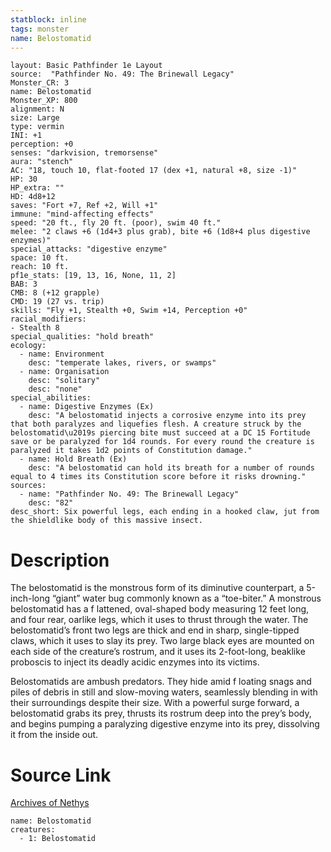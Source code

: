 ```yaml
---
statblock: inline
tags: monster
name: Belostomatid
---
```

```statblock
layout: Basic Pathfinder 1e Layout
source:  "Pathfinder No. 49: The Brinewall Legacy"
Monster_CR: 3
name: Belostomatid
Monster_XP: 800
alignment: N
size: Large
type: vermin
INI: +1
perception: +0
senses: "darkvision, tremorsense"
aura: "stench"
AC: "18, touch 10, flat-footed 17 (dex +1, natural +8, size -1)"
HP: 30
HP_extra: ""
HD: 4d8+12
saves: "Fort +7, Ref +2, Will +1"
immune: "mind-affecting effects"
speed: "20 ft., fly 20 ft. (poor), swim 40 ft."
melee: "2 claws +6 (1d4+3 plus grab), bite +6 (1d8+4 plus digestive enzymes)"
special_attacks: "digestive enzyme"
space: 10 ft.
reach: 10 ft.
pf1e_stats: [19, 13, 16, None, 11, 2]
BAB: 3
CMB: 8 (+12 grapple)
CMD: 19 (27 vs. trip)
skills: "Fly +1, Stealth +0, Swim +14, Perception +0"
racial_modifiers:
- Stealth 8
special_qualities: "hold breath"
ecology:
  - name: Environment
    desc: "temperate lakes, rivers, or swamps"
  - name: Organisation
    desc: "solitary"
    desc: "none"
special_abilities:
  - name: Digestive Enzymes (Ex)
    desc: "A belostomatid injects a corrosive enzyme into its prey that both paralyzes and liquefies flesh. A creature struck by the belostomatid\u2019s piercing bite must succeed at a DC 15 Fortitude save or be paralyzed for 1d4 rounds. For every round the creature is paralyzed it takes 1d2 points of Constitution damage."
  - name: Hold Breath (Ex)
    desc: "A belostomatid can hold its breath for a number of rounds equal to 4 times its Constitution score before it risks drowning."
sources:
  - name: "Pathfinder No. 49: The Brinewall Legacy"
    desc: "82"
desc_short: Six powerful legs, each ending in a hooked claw, jut from the shieldlike body of this massive insect.
```
# Description
The belostomatid is the monstrous form of its diminutive counterpart, a 5-inch-long “giant” water bug commonly known as a “toe-biter.” A monstrous belostomatid has a f lattened, oval-shaped body measuring 12 feet long, and four rear, oarlike legs, which it uses to thrust through the water. The belostomatid’s front two legs are thick and end in sharp, single-tipped claws, which it uses to slay its prey. Two large black eyes are mounted on each side of the creature’s rostrum, and it uses its 2-foot-long, beaklike proboscis to inject its deadly acidic enzymes into its victims.

Belostomatids are ambush predators. They hide amid f loating snags and piles of debris in still and slow-moving waters, seamlessly blending in with their surroundings despite their size. With a powerful surge forward, a belostomatid grabs its prey, thrusts its rostrum deep into the prey’s body, and begins pumping a paralyzing digestive enzyme into its prey, dissolving it from the inside out.
# Source Link
[Archives of Nethys](https://aonprd.com/MonsterDisplay.aspx?ItemName=Belostomatid)
```encounter-table
name: Belostomatid
creatures:
  - 1: Belostomatid
```
